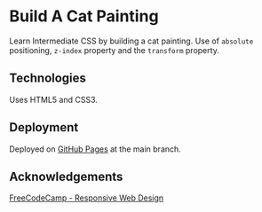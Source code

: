 # Build A Cat Painting

Learn Intermediate CSS by building a cat painting.  Use of `absolute` positioning, `z-index` property and the `transform` property.

## Technologies

Uses HTML5 and CSS3.

## Deployment

Deployed on [GitHub Pages](https://derektypist.github.io/build-a-cat-painting/) at the main branch.

## Acknowledgements

[FreeCodeCamp - Responsive Web Design](https://www.freecodecamp.org/learn/2022/responsive-web-design/)
